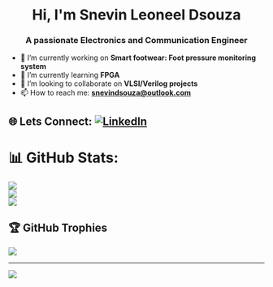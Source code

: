 

<h1 align="center">Hi, I'm Snevin Leoneel Dsouza</h1>
<h3 align="center">A passionate Electronics and Communication Engineer </h3>

- 🔭 I’m currently working on **Smart footwear: Foot pressure monitoring system**
- 🌱 I’m currently learning **FPGA** 
- 👯 I’m looking to collaborate on **VLSI/Verilog projects**
- 📫 How to reach me: **snevindsouza@outlook.com**
<!--- 🤔 I’m looking for help with **Research** 
- 💬 Ask me about ...-->
## 🌐 Lets Connect: **[![LinkedIn](https://img.shields.io/badge/LinkedIn-%230077B5.svg?logo=linkedin&logoColor=white)](https://www.linkedin.com/in/snevindsouza)**

# 📊 GitHub Stats:
![](https://github-readme-stats.vercel.app/api?username=snevindsouza&theme=dark&hide_border=false&include_all_commits=true&count_private=false)<br/>
![](https://github-readme-streak-stats.herokuapp.com/?user=snevindsouza&theme=dark&hide_border=false)<br/>
![](https://github-readme-stats.vercel.app/api/top-langs/?username=snevindsouza&theme=dark&hide_border=false&include_all_commits=true&count_private=false&layout=compact)
<!--![](https://github-readme-stats-eight-theta.vercel.app/api/top-langs/?username=snevindsouza&layout=compact&exclude_lang=java+r&theme=vue-dark)-->


## 🏆 GitHub Trophies
![](https://github-profile-trophy.vercel.app/?username=snevindsouza&theme=radical&no-frame=false&no-bg=false&margin-w=4)

---
[![](https://visitcount.itsvg.in/api?id=snevindsouza&icon=0&color=0)](https://visitcount.itsvg.in)


